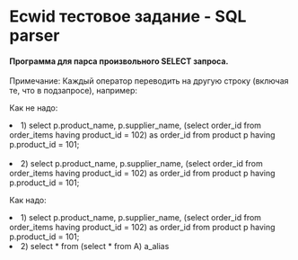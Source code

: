 <h1>Ecwid тестовое задание - SQL parser</h1>

<h4>Программа для парса произвольного SELECT запроса.</h4>

Примечание:
Каждый оператор переводить на другую строку (включая те, что в подзапросе), например:

Как не надо:
<ui>
    <li>1)
select p.product_name, p.supplier_name, (select order_id from order_items having product_id = 102) as order_id
from product p
having p.product_id = 101;
    </li>    
    <li>2)
select p.product_name, p.supplier_name, (select order_id from order_items having product_id = 102) as order_id from product p
having p.product_id = 101;
    </li>
</ui>

Как надо:
<ui>
    <li>1)
select p.product_name, p.supplier_name, (select order_id
    from order_items
    having product_id = 102) as order_id
from product p
having p.product_id = 101;
    </li>
    <li>2)
select *
from (select * 
  from A) a_alias
    </li>
